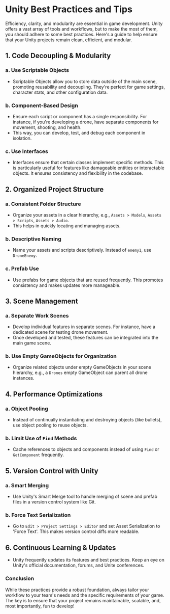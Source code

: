 # Unity Best Practices and Tips

Efficiency, clarity, and modularity are essential in game development. Unity offers a vast array of tools and workflows, but to make the most of them, you should adhere to some best practices. Here's a guide to help ensure that your Unity projects remain clean, efficient, and modular.

## 1. Code Decoupling & Modularity

### a. **Use Scriptable Objects**
- Scriptable Objects allow you to store data outside of the main scene, promoting reusability and decoupling. They're perfect for game settings, character stats, and other configuration data.

### b. **Component-Based Design**
- Ensure each script or component has a single responsibility. For instance, if you're developing a drone, have separate components for movement, shooting, and health.
- This way, you can develop, test, and debug each component in isolation.

### c. **Use Interfaces**
- Interfaces ensure that certain classes implement specific methods. This is particularly useful for features like damageable entities or interactable objects. It ensures consistency and flexibility in the codebase.

## 2. Organized Project Structure

### a. **Consistent Folder Structure**
- Organize your assets in a clear hierarchy, e.g., `Assets > Models`, `Assets > Scripts`, `Assets > Audio`.
- This helps in quickly locating and managing assets.

### b. **Descriptive Naming**
- Name your assets and scripts descriptively. Instead of `enemy1`, use `DroneEnemy`.

### c. **Prefab Use**
- Use prefabs for game objects that are reused frequently. This promotes consistency and makes updates more manageable.

## 3. Scene Management

### a. **Separate Work Scenes**
- Develop individual features in separate scenes. For instance, have a dedicated scene for testing drone movement.
- Once developed and tested, these features can be integrated into the main game scene.

### b. **Use Empty GameObjects for Organization**
- Organize related objects under empty GameObjects in your scene hierarchy, e.g., a `Drones` empty GameObject can parent all drone instances.

## 4. Performance Optimizations

### a. **Object Pooling**
- Instead of continually instantiating and destroying objects (like bullets), use object pooling to reuse objects.

### b. **Limit Use of `Find` Methods**
- Cache references to objects and components instead of using `Find` or `GetComponent` frequently.

## 5. Version Control with Unity

### a. **Smart Merging**
- Use Unity's Smart Merge tool to handle merging of scene and prefab files in a version control system like Git.

### b. **Force Text Serialization**
- Go to `Edit > Project Settings > Editor` and set Asset Serialization to 'Force Text'. This makes version control diffs more readable.

## 6. Continuous Learning & Updates

- Unity frequently updates its features and best practices. Keep an eye on Unity's official documentation, forums, and Unite conferences.

### Conclusion

While these practices provide a robust foundation, always tailor your workflow to your team's needs and the specific requirements of your game. The key is to ensure that your project remains maintainable, scalable, and, most importantly, fun to develop!
